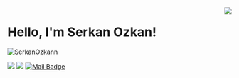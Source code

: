<img align='right' src="https://github-readme-stats.vercel.app/api?username=SerkanOzkann&show_icons=true">

# Hello, I'm Serkan Ozkan! 
<p align="left"> <img src="https://komarev.com/ghpvc/?username=SerkanOzkann" alt="SerkanOzkann" /> </p>






[![](https://img.shields.io/badge/linkedin-%230077B5.svg?&style=for-the-badge&logo=linkedin&logoColor=white)](https://www.linkedin.com/in/serkan-%C3%B6zkan-a214a1221/)
[![](https://img.shields.io/badge/instagram-%23E4405F.svg?&style=for-the-badge&logo=instagram&logoColor=white)](https://instagram.com/ozkannserkan)
[![Mail Badge](https://img.shields.io/badge/serkanozkann1903@gmail.com-c14438?style=for-the-badge&logo=Gmail&logoColor=white&link=mailto:serkanozkann1903@gmail.com)](mailto:serkanozkann1903@gmail.com)
